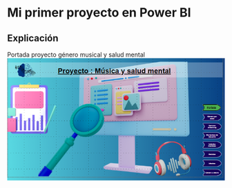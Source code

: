 # Mi primer proyecto en Power BI
## Explicación

 Portada proyecto género musical y salud mental
![alt text](image.png)